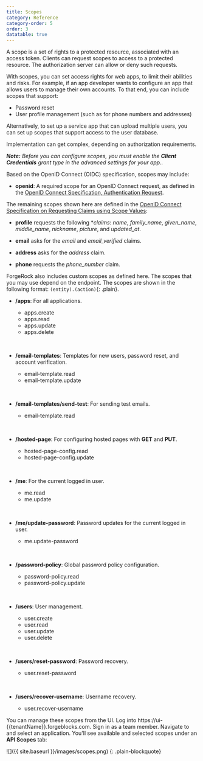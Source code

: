 ```yaml
---
title: Scopes
category: Reference
category-order: 5
order: 3
datatable: true
---
```


A scope is a set of rights to a protected resource, associated with an access token. Clients can request scopes to access to a protected resource. The authorization server can allow or deny such requests.

With scopes, you can set access rights for web apps, to limit their abilities and risks. For example, if an app developer wants to configure an app that allows users to manage their own accounts. To that end, you can include scopes that support:

* Password reset
* User profile management (such as for phone numbers and addresses)

Alternatively, to set up a service app that can upload multiple users, you can set up scopes that support access to the user database.

Implementation can get complex, depending on authorization requirements.

_**Note:** Before you can configure scopes, you must enable the **Client Credentials** grant type in the advanced settings for your app.._

Based on the OpenID Connect (OIDC) specification, scopes may include:

 - **openid**: A required scope for an OpenID Connect request, as defined in
 the [OpenID Connect Specification, Authentication Request](https://openid.net/specs/openid-connect-core-1_0.html#AuthRequest).

The remaining scopes shown here are defined in the
[OpenID Connect Specification on Requesting Claims using Scope Values](https://openid.net/specs/openid-connect-core-1_0.html#ScopeClaims):

 - **profile** requests the following **claims*: *name*, *family_name*, *given_name*,
 *middle_name*, *nickname*, *picture*, and *updated_at*.

 - **email** asks for the *email* and *email_verified* claims.

 - **address** asks for the *address* claim.

 - **phone** requests the *phone_number* claim.


ForgeRock also includes custom scopes as defined here. The scopes that you may use depend on the endpoint. The scopes are shown in the following format: `(entity).(action)`{: .plain}.

 - **/apps**: For all applications.

    - apps.create
    - apps.read
    - apps.update
    - apps.delete
<br>

 - **/email-templates**: Templates for new users, password reset, and account verification.

    - email-template.read
    - email-template.update  
<br>

 - **/email-templates/send-test**: For sending test emails.

   - email-template.read  
<br>

 - **/hosted-page**: For configuring hosted pages with **GET** and **PUT**.

   - hosted-page-config.read
   - hosted-page-config.update  
<br>

 - **/me**: For the current logged in user.

   - me.read
   - me.update  
<br>

 - **/me/update-password**: Password updates for the current logged in user.

    - me.update-password  
<br>

- **/password-policy**: Global password policy configuration.

   - password-policy.read
   - password-policy.update  
<br>

- **/users**: User management.

   - user.create
   - user.read
   - user.update
   - user.delete  
<br>

- **/users/reset-password**: Password recovery.

   - user.reset-password  
<br>

- **/users/recover-username**: Username recovery.

   - user.recover-username

You can manage these scopes from the UI. Log into https://ui-\{\{tenantName}}.forgeblocks.com. Sign in as a team member. Navigate to and select an application. You'll see available and selected scopes under an **API Scopes** tab:

![]({{ site.baseurl }}/images/scopes.png)
{: .plain-blockquote}

